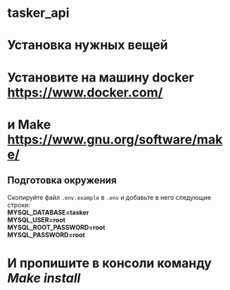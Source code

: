 # tasker_api
# Установка нужных вещей
# Установите на машину docker https://www.docker.com/
# и Make https://www.gnu.org/software/make/
## Подготовка окружения

Скопируйте файл `.env.example` в `.env` и добавьте в него следующие строки:
<strong> <br>
MYSQL_DATABASE=tasker<br>
MYSQL_USER=root<br>
MYSQL_ROOT_PASSWORD=root<br>
MYSQL_PASSWORD=root<br>
</strong>

#  И пропишите в консоли команду <i>Make install</i>

